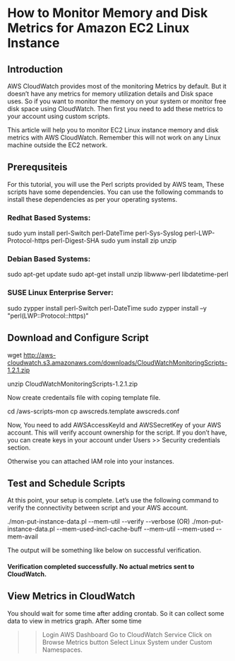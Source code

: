 # How to Monitor Memory and Disk Metrics for Amazon EC2 Linux Instance

## Introduction
AWS CloudWatch provides most of the monitoring Metrics by default. But it doesn’t have any metrics for memory utilization details and Disk space uses. So if you want to monitor the memory on your system or monitor free disk space using CloudWatch. Then first you need to add these metrics to your account using custom scripts.

This article will help you to monitor EC2 Linux instance memory and disk metrics with AWS CloudWatch. Remember this will not work on any Linux machine outside the EC2 network.

## Prerequsiteis
For this tutorial, you will use the Perl scripts provided by AWS team, These scripts have some dependencies. You can use the following commands to install these dependencies as per your operating systems.

### Redhat Based Systems:

sudo yum install perl-Switch perl-DateTime perl-Sys-Syslog perl-LWP-Protocol-https perl-Digest-SHA
sudo yum install zip unzip

### Debian Based Systems:

sudo apt-get update
sudo apt-get install unzip libwww-perl libdatetime-perl

### SUSE Linux Enterprise Server:

sudo zypper install perl-Switch perl-DateTime
sudo zypper install –y "perl(LWP::Protocol::https)"

## Download and Configure Script

wget  http://aws-cloudwatch.s3.amazonaws.com/downloads/CloudWatchMonitoringScripts-1.2.1.zip

unzip CloudWatchMonitoringScripts-1.2.1.zip

Now create credentails file with coping template file.

cd /aws-scripts-mon
cp awscreds.template awscreds.conf

Now, You need to add AWSAccessKeyId and AWSSecretKey of your AWS account. This will verify account ownership for the script. If you don’t have, you can create keys in your account under Users >> Security credentials section.

Otherwise you can attached IAM role into your instances.

## Test and Schedule Scripts
At this point, your setup is complete. Let’s use the following command to verify the connectivity between script and your AWS account.

./mon-put-instance-data.pl --mem-util --verify --verbose
 (OR)
./mon-put-instance-data.pl --mem-used-incl-cache-buff --mem-util --mem-used --mem-avail

The output will be something like below on successful verification.

#### Verification completed successfully. No actual metrics sent to CloudWatch.
 
## View Metrics in CloudWatch
You should wait for some time after adding crontab. So it can collect some data to view in metrics graph. After some time

>> Login AWS Dashboard
>> Go to CloudWatch Service
>> Click on Browse Metrics button
>> Select Linux System under Custom Namespaces.
